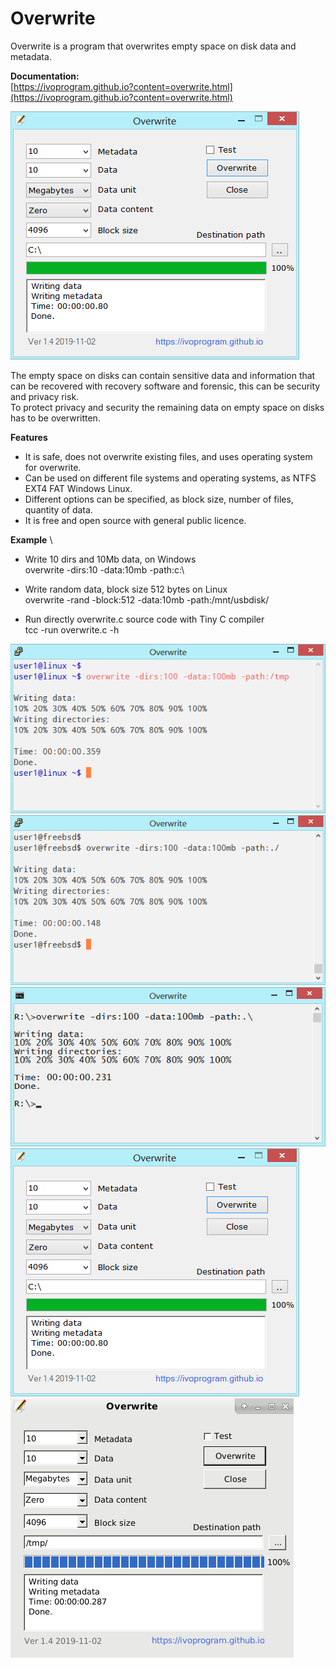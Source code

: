 # Overwrite
Overwrite is a program that overwrites empty space on disk data and metadata.

**Documentation:** \
[https://ivoprogram.github.io?content=overwrite.html](https://ivoprogram.github.io?content=overwrite.html)

![Overwrite](images/overwrite-windows-ui.png)

The empty space on disks can contain sensitive data and information that can be recovered with recovery software and forensic, this can be security and privacy risk. \
To protect privacy and security the remaining data on empty space on disks has to be overwritten.

**Features**
- It is safe, does not overwrite existing files, and uses operating system for overwrite.
- Can be used on different file systems and operating systems, as NTFS EXT4 FAT Windows Linux.
- Different options can be specified, as block size, number of files, quantity of data.
- It is free and open source with general public licence.

**Example** \
- Write 10 dirs and 10Mb data, on Windows \
overwrite -dirs:10 -data:10mb -path:c:\

- Write random data, block size 512 bytes on Linux \
overwrite -rand -block:512 -data:10mb -path:/mnt/usbdisk/

- Run directly overwrite.c source code with Tiny C compiler \
tcc -run overwrite.c -h


![Overwrite](images/overwrite-linux.png)
![Overwrite](images/overwrite-unix.png)
![Overwrite](images/overwrite-windows.png)
![Overwrite](images/overwrite-windows-ui.png)
![Overwrite](images/overwrite-linux-ui.png)
